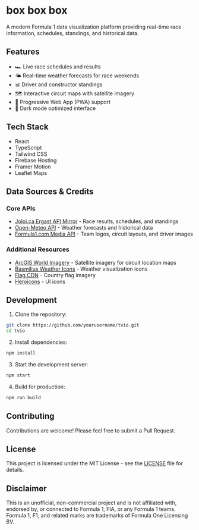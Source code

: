 # box box box

A modern Formula 1 data visualization platform providing real-time race information, schedules, standings, and historical data.

## Features

- 🏎️ Live race schedules and results
- 🌤️ Real-time weather forecasts for race weekends
- 📊 Driver and constructor standings
- 🗺️ Interactive circuit maps with satellite imagery
- 📱 Progressive Web App (PWA) support
- 🌙 Dark mode optimized interface

## Tech Stack

- React
- TypeScript
- Tailwind CSS
- Firebase Hosting
- Framer Motion
- Leaflet Maps

## Data Sources & Credits

### Core APIs
- [Jolpi.ca Ergast API Mirror](https://api.jolpi.ca/) - Race results, schedules, and standings
- [Open-Meteo API](https://open-meteo.com/) - Weather forecasts and historical data
- [Formula1.com Media API](https://media.formula1.com/) - Team logos, circuit layouts, and driver images

### Additional Resources
- [ArcGIS World Imagery](https://www.arcgis.com/) - Satellite imagery for circuit location maps
- [Basmilius Weather Icons](https://github.com/basmilius/weather-icons) - Weather visualization icons
- [Flag CDN](https://flagcdn.com) - Country flag imagery
- [Heroicons](https://heroicons.com/) - UI icons

## Development

1. Clone the repository:
```bash
git clone https://github.com/yourusername/tvio.git
cd tvio
```

2. Install dependencies:
```bash
npm install
```

3. Start the development server:
```bash
npm start
```

4. Build for production:
```bash
npm run build
```

## Contributing

Contributions are welcome! Please feel free to submit a Pull Request.

## License

This project is licensed under the MIT License - see the [LICENSE](LICENSE) file for details.

## Disclaimer

This is an unofficial, non-commercial project and is not affiliated with, endorsed by, or connected to Formula 1, FIA, or any Formula 1 teams. Formula 1, F1, and related marks are trademarks of Formula One Licensing BV. 